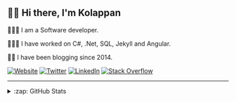 ## 👋🏽 Hi there, I'm Kolappan

👨🏽‍💻 I am a Software developer.

👨🏽‍💻 I have worked on C#, .Net, SQL, Jekyll and Angular.

✍🏽 I have been blogging since 2014.

[![Website](https://img.shields.io/badge/Website-kolappan.dev-blue?style=flat-square&logo=firefox-browser)](https://twitter.com/KolappanNathan)
[![Twitter](https://img.shields.io/badge/Twitter-@kolappannathan-blue?style=flat-square&logo=twitter)](https://twitter.com/KolappanNathan)
[![LinkedIn](https://img.shields.io/badge/LinkedIn-KolappanNathan-blue?style=flat-square&logo=linkedin&logoColor=white)](https://in.linkedin.com/in/kolappannathan)
[![Stack Overflow](https://img.shields.io/badge/StackOverflow-kolappan-blue?style=flat-square&logo=stackoverflow&logoColor=white)](https://stackoverflow.com/users/5407188/)

<hr>

<details>
  <summary>:zap: GitHub Stats</summary>
  
  [![GitHub stats](https://github-readme-stats.vercel.app/api?username=kolappannathan&show_icons=true)](https://github.com/anuraghazra/github-readme-stats)
</details>
